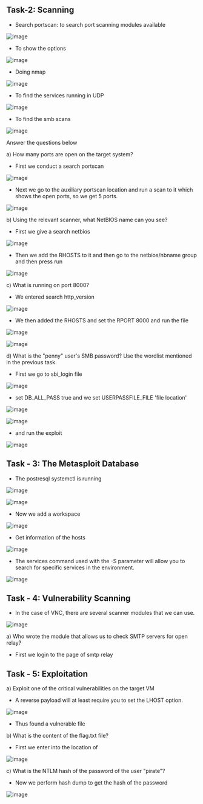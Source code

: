 ## Task-2: Scanning
- Search portscan: to search port scanning modules  available

![image](https://github.com/Akhilkj123/Cyber-Security/assets/65653010/9b89229e-f386-43c8-9784-c36ba6f40311)

- To show the options

![image](https://github.com/Akhilkj123/Cyber-Security/assets/65653010/4c2719d4-ebbc-4e37-8fdd-1447f1ba2fa0)

- Doing nmap

![image](https://github.com/Akhilkj123/Cyber-Security/assets/65653010/ad1c04d4-132f-4128-810b-acf19f18adc2)

- To find the services running in UDP

![image](https://github.com/Akhilkj123/Cyber-Security/assets/65653010/02b31580-d3c2-4434-9acd-a66a27fc6cd3)

- To find the smb scans

![image](https://github.com/Akhilkj123/Cyber-Security/assets/65653010/c752b698-0948-4e07-a9bd-59873b121c07)

Answer the questions below

a) How many ports are open on the target system?
- First we conduct a search portscan

![image](https://github.com/Akhilkj123/Cyber-Security/assets/65653010/32926ee5-ec5b-41cc-a25f-5086ce386d28)

- Next we go to the auxiliary portscan location and run a scan to it which shows the open ports, so we get 5 ports.

![image](https://github.com/Akhilkj123/Cyber-Security/assets/65653010/7d0c26e5-b9f3-4ed6-87ae-8a36ef962f26)

b) Using the relevant scanner, what NetBIOS name can you see?
- First we give a search netbios

![image](https://github.com/Akhilkj123/Cyber-Security/assets/65653010/ca6f0d68-3fc3-4d98-bdf8-3e97bdf8c19b)

- Then we add the RHOSTS to it and then go to the netbios/nbname group and then press run

![image](https://github.com/Akhilkj123/Cyber-Security/assets/65653010/b46714f6-50d9-4b99-b375-823285aead5c)

c) What is running on port 8000?
- We entered search http_version

![image](https://github.com/Akhilkj123/Cyber-Security/assets/65653010/7a5edde1-96bb-49fd-96e8-3150c01a4649)

- We then added the RHOSTS and set the RPORT 8000 and run the file

![image](https://github.com/Akhilkj123/Cyber-Security/assets/65653010/2fe95214-b57e-40c9-85c2-75e2100862c8)

![image](https://github.com/Akhilkj123/Cyber-Security/assets/65653010/399b4111-422e-44b1-a9e6-2b01b169964b)

d) What is the "penny" user's SMB password? Use the wordlist mentioned in the previous task.
- First we go to sbi_login file

![image](https://github.com/Akhilkj123/Cyber-Security/assets/65653010/19140099-c7f7-4506-9ed6-7d37565f5828)

- set DB_ALL_PASS true and we set USERPASSFILE_FILE 'file location'

![image](https://github.com/Akhilkj123/Cyber-Security/assets/65653010/a00f0d23-19ad-41ad-b4e3-1c52e63b1ae7)

![image](https://github.com/Akhilkj123/Cyber-Security/assets/65653010/eb3882de-e695-4817-b33a-a320b956b3de)

- and run the exploit

![image](https://github.com/Akhilkj123/Cyber-Security/assets/65653010/a3528ca4-3924-4181-a798-8de6a2f44799)

## Task - 3: The Metasploit Database
- The postresql systemctl is running

![image](https://github.com/Akhilkj123/Cyber-Security/assets/65653010/a616bd5e-b80e-4596-9925-b8780170d25f)

![image](https://github.com/Akhilkj123/Cyber-Security/assets/65653010/bc5a6e44-9969-499a-936a-1a6ea17a682b)

- Now we add a workspace

![image](https://github.com/Akhilkj123/Cyber-Security/assets/65653010/faf654b0-3a5a-4639-843d-a6fcaadbd861)

- Get information of the hosts

![image](https://github.com/Akhilkj123/Cyber-Security/assets/65653010/e316c7e7-c203-4718-a3c0-a2f0c0cea4c1)

- The services command used with the -S parameter will allow you to search for specific services in the environment.

![image](https://github.com/Akhilkj123/Cyber-Security/assets/65653010/52cea921-3696-48d7-87d1-a3bacee8c9b1)

## Task - 4: Vulnerability Scanning

- In the case of VNC, there are several scanner modules that we can use.

![image](https://github.com/Akhilkj123/Cyber-Security/assets/65653010/c3f70ef7-9536-472d-9d96-f06f81841a9c)

a) Who wrote the module that allows us to check SMTP servers for open relay?
- First we login to the page of smtp relay



## Task - 5: Exploitation

a) Exploit one of the critical vulnerabilities on the target VM
-  A reverse payload will at least require you to set the LHOST option.

![image](https://github.com/Akhilkj123/Cyber-Security/assets/65653010/7f1b017f-b4d3-416e-9925-2d830ff4eff8)

- Thus found a vulnerable file

b) What is the content of the flag.txt file?
- First we enter into the location of

![image](https://github.com/Akhilkj123/Cyber-Security/assets/65653010/9a3639b6-d4e3-4d3e-9d8c-dedac176f211)

c) What is the NTLM hash of the password of the user "pirate"?
- Now we perform hash dump to get the hash of the password

![image](https://github.com/Akhilkj123/Cyber-Security/assets/65653010/4b34baa2-0c3b-4844-9135-24e93959a4d0)


 











